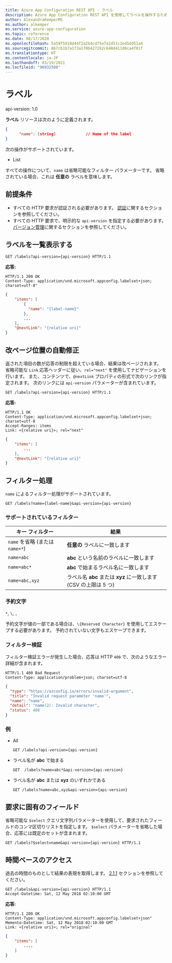 ```yaml
---
title: Azure App Configuration REST API - ラベル
description: Azure App Configuration REST API を使用してラベルを操作するための参照ページ
author: AlexandraKemperMS
ms.author: alkemper
ms.service: azure-app-configuration
ms.topic: reference
ms.date: 08/17/2020
ms.openlocfilehash: 5a59f5910d44f2a2b4cd75e7a1d51c2ed5dd51a4
ms.sourcegitcommit: 867cb1b7a1f3a1f0b427282c648d411d0ca4f81f
ms.translationtype: HT
ms.contentlocale: ja-JP
ms.lasthandoff: 03/19/2021
ms.locfileid: "96932508"
---
```

# <a name="labels"></a>ラベル

api-version: 1.0

**ラベル** リソースは次のように定義されます。

```json
{
      "name": [string]             // Name of the label
}
```

次の操作がサポートされています。

- List

すべての操作について、``name`` は省略可能なフィルター パラメーターです。 省略されている場合、これは **任意の** ラベルを意味します。

## <a name="prerequisites"></a>前提条件

- すべての HTTP 要求が認証される必要があります。 [認証](./rest-api-authentication-index.md)に関するセクションを参照してください。
- すべての HTTP 要求で、明示的な `api-version` を指定する必要があります。 [バージョン管理](./rest-api-versioning.md)に関するセクションを参照してください。

## <a name="list-labels"></a>ラベルを一覧表示する

```http
GET /labels?api-version={api-version} HTTP/1.1
```

**応答:**

```http
HTTP/1.1 200 OK
Content-Type: application/vnd.microsoft.appconfig.labelset+json; charset=utf-8"
```

```json
{
    "items": [
        {
          "name": "{label-name}"
        },
        ...
    ],
    "@nextLink": "{relative uri}"
}
```

## <a name="pagination"></a>改ページ位置の自動修正

返された項目の数が応答の制限を超えている場合、結果は改ページされます。 省略可能な `Link` 応答ヘッダーに従い、`rel="next"` を使用してナビゲーションを行います。 また、コンテンツで、`@nextLink` プロパティの形式で次のリンクが指定されます。 次のリンクには `api-version` パラメーターが含まれています。

```http
GET /labels?api-version={api-version} HTTP/1.1
```

**応答:**

```http
HTTP/1.1 OK
Content-Type: application/vnd.microsoft.appconfig.labelset+json; charset=utf-8
Accept-Ranges: items
Link: <{relative uri}>; rel="next"
```

```json
{
    "items": [
        ...
    ],
    "@nextLink": "{relative uri}"
}
```

## <a name="filtering"></a>フィルター処理

`name` によるフィルター処理がサポートされています。

```http
GET /labels?name={label-name}&api-version={api-version}
```

### <a name="supported-filters"></a>サポートされているフィルター

|キー フィルター|結果|
|--|--|
|`name` を省略 (または `name=*`)|**任意の** ラベルに一致します|
|`name=abc`|**abc** という名前のラベルに一致します|
|`name=abc*`|**abc** で始まるラベル名に一致します|
|`name=abc,xyz`|ラベル名 **abc** または **xyz** に一致します (CSV の上限は 5 つ)|

### <a name="reserved-characters"></a>予約文字

`*`, `\`, `,`

予約文字が値の一部である場合は、`\{Reserved Character}` を使用してエスケープする必要があります。 予約されていない文字もエスケープできます。

### <a name="filter-validation"></a>フィルター検証

フィルター検証エラーが発生した場合、応答は HTTP `400` で、次のようなエラー詳細が含まれます。

```http
HTTP/1.1 400 Bad Request
Content-Type: application/problem+json; charset=utf-8
```

```json
{
  "type": "https://azconfig.io/errors/invalid-argument",
  "title": "Invalid request parameter 'name'",
  "name": "name",
  "detail": "name(2): Invalid character",
  "status": 400
}
```

### <a name="examples"></a>例

- All

    ```http
    GET /labels?api-version={api-version}
    ```

- ラベル名が **abc** で始まる

    ```http
    GET  /labels?name=abc*&api-version={api-version}
    ```

- ラベル名が **abc** または **xyz** のいずれかである

    ```http
    GET /labels?name=abc,xyz&api-version={api-version}
    ```

## <a name="request-specific-fields"></a>要求に固有のフィールド

省略可能な `$select` クエリ文字列パラメーターを使用して、要求されたフィールドのコンマ区切りリストを指定します。 `$select` パラメーターを省略した場合、応答には既定のセットが含まれます。

```http
GET /labels?$select=name&api-version={api-version} HTTP/1.1
```

## <a name="time-based-access"></a>時間ベースのアクセス

過去の時間のものとして結果の表現を取得します。 [2.1.1](https://tools.ietf.org/html/rfc7089#section-2.1) セクションを参照してください。

```http
GET /labels&api-version={api-version} HTTP/1.1
Accept-Datetime: Sat, 12 May 2018 02:10:00 GMT
```

**応答:**

```http
HTTP/1.1 200 OK
Content-Type: application/vnd.microsoft.appconfig.labelset+json"
Memento-Datetime: Sat, 12 May 2018 02:10:00 GMT
Link: <{relative uri}>; rel="original"
```

```json
{
    "items": [
        ....
    ]
}
```
